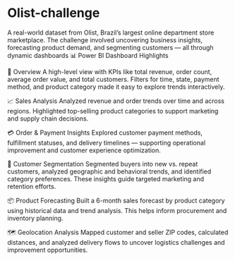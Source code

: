 ﻿# Olist-challenge
A real-world dataset from Olist, Brazil’s largest online department store marketplace. The challenge involved uncovering business insights, forecasting product demand, and segmenting customers — all through dynamic dashboards
📊 Power BI Dashboard Highlights

📌 Overview
A high-level view with KPIs like total revenue, order count, average order value, and total customers. Filters for time, state, payment method, and product category made it easy to explore trends interactively.

📈 Sales Analysis
Analyzed revenue and order trends over time and across regions. Highlighted top-selling product categories to support marketing and supply chain decisions.

💳 Order & Payment Insights
Explored customer payment methods, fulfillment statuses, and delivery timelines — supporting operational improvement and customer experience optimization.

👥 Customer Segmentation
Segmented buyers into new vs. repeat customers, analyzed geographic and behavioral trends, and identified category preferences. These insights guide targeted marketing and retention efforts.

📦 Product Forecasting
Built a 6-month sales forecast by product category using historical data and trend analysis. This helps inform procurement and inventory planning.

🗺️ Geolocation Analysis
Mapped customer and seller ZIP codes, calculated distances, and analyzed delivery flows to uncover logistics challenges and improvement opportunities.
